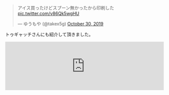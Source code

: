 <blockquote class="twitter-tweet"><p lang="ja" dir="ltr">アイス買ったけどスプーン無かったから印刷した <a href="https://t.co/v86Qk5wgHU">pic.twitter.com/v86Qk5wgHU</a></p>&mdash; ゆうもや (@takex5g) <a href="https://twitter.com/takex5g/status/1189530778859819014?ref_src=twsrc%5Etfw">October 30, 2019</a></blockquote>

トゥギャッチさんにも紹介して頂きました。
<iframe 
  class="hatenablogcard" 
  style="width:100%;height:155px;max-width:680px;" 
  title="大は小を兼ねない…アイスを食べるために3Dプリンターで作ったスプーンが笑ってしまうくらいデカい" 
  src="https://hatenablog-parts.com/embed?url=https://ch.togetter.com/2019/11/07/75493" 
  width="300" height="150" frameborder="0" scrolling="no">
</iframe>


